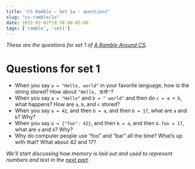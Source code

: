 ```yaml
---
title: "CS Ramble — Set 1a - questions"
slug: "cs-ramble/1a"
date: 2022-02-02T19:58:00-05:00
tags: ['ramble', 'set1']
---
```


_These are the questions for set 1 of [A Ramble Around CS](../)._

# Questions for set 1

- When you say `a = "Hello, world"` in your favorite language, how is
  the string stored? How about `"Hello, 世界"`?
- When you say `a = "Hello"` and `b = " world"` and then do `c = a +
  b`, what happens? How are `a`, `b`, and `c` stored?
- When you say `a = 42`, and then `b = a`, and then `b = 17`, what are
  `a` and `b`? Why?
- When you say `a = {"foo": 42}`, and then `b = a`, and then `b.foo =
  17`, what are `a` and `b`? Why?
- Why do computer people use “foo” and “bar” all the time? What’s up
  with that? What about 42 and 17?

_We'll start discussing how memory is laid out and used to represent
numbers and text in the [next part](../1b/)._
